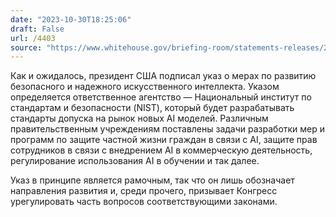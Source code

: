 ```yaml
---
date: "2023-10-30T18:25:06"
draft: False
url: /4403
source: "https://www.whitehouse.gov/briefing-room/statements-releases/2023/10/30/fact-sheet-president-biden-issues-executive-order-on-safe-secure-and-trustworthy-artificial-intelligence/"
---
```


Как и ожидалось, президент США подписал указ о мерах по развитию безопасного и надежного искусственного интеллекта. Указом определяется ответственное агентство — Национальный институт по стандартам и безопасности (NIST), который будет разрабатывать стандарты допуска на рынок новых AI моделей. Различным правительственным учреждениям поставлены задачи разработки мер и программ по защите частной жизни граждан в связи с AI, защите прав сотрудников в связи с внедрением AI в коммерческую деятельность, регулирование использования AI в обучении и так далее. 

Указ в принципе является рамочным, так что он лишь обозначает направления развития и, среди прочего, призывает Конгресс урегулировать часть вопросов соответствующими законами.
